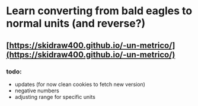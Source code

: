 # Learn converting from bald eagles to normal units (and reverse?)
## [https://skidraw400.github.io/-un-metrico/](https://skidraw400.github.io/-un-metrico/)
### todo:
- updates (for now clean cookies to fetch new version)
- negative numbers
- adjusting range for specific units